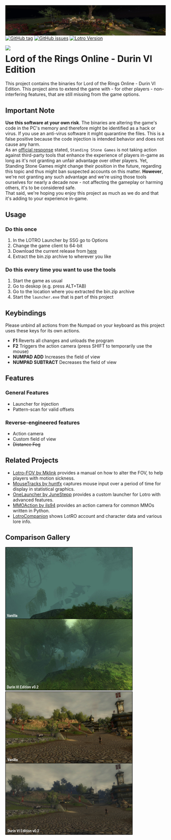 <img align="left" width="1000px" src="screens/fov75.jpg" />

[![GitHub tag][shield_release]](https://github.com/DurinHacks/durinvi/releases)
[![GitHub issues][shield_issue]](https://github.com/DurinHacks/durinvi/issues)
[![Lotro Version][shield_version]](https://www.lotro.com/update-notes/lotro-update-36-2-release-notes-en)

<img align="left" width="54px" src="screens/appicon.ico" />

# Lord of the Rings Online - Durin VI Edition

This project contains the binaries for Lord of the Rings Online - Durin VI Edition. This project aims to extend the game with - for other players - non-interfering features, that are still missing from the game options.

## Important Note
**Use this software at your own risk**. The binaries are altering the game's code in the PC's memory and therefore might be identified as a hack or virus. If you use an anti-virus software it might quarantine the files. This is a false positive because the code injection is intended behavior and does not cause any harm.<br>
As an [official response](https://www.lotro.com/forums/showthread.php?684404-motion-sickness-FOV-and-a-question-for-SSG&p=8045778#post8045778) stated, `Standing Stone Games` is not taking action against third-party tools that enhance the experience of players in-game as long as it's not granting an unfair advantage over other players. Yet, Standing Stone Games might change their position in the future, regarding this topic and thus might ban suspected accounts on this matter. **However**, we're not granting any such advantage and we're using those tools ourselves for nearly a decade now - not affecting the gameplay or harming others, it's to be considered safe.<br>
That said, we're hoping you enjoy this project as much as we do and that it's adding to your experience in-game.

## Usage
### Do this once

1. In the LOTRO Launcher by SSG go to Options
2. Change the game client to 64-bit
3. Download the current release from [here](https://github.com/DurinHacks/durinvi/releases)
4. Extract the bin.zip archive to wherever you like

### Do this every time you want to use the tools

1. Start the game as usual
2. Go to deskop (e.g. press ALT+TAB)
3. Go to the location where you extracted the bin.zip archive
4. Start the `launcher.exe` that is part of this project

## Keybindings
Please unbind all actions from the Numpad on your keyboard as this project uses these keys for its own actions.

* **F1** Reverts all changes and unloads the program
* **F2** Triggers the action camera (press SHIFT to temporarily use the mouse)
* **NUMPAD ADD** Increases the field of view
* **NUMPAD SUBTRACT** Decreases the field of view

## Features
### General Features

* Launcher for injection
* Pattern-scan for valid offsets

### Reverse-engineered features
* Action camera
* Custom field of view
* ~~Distance Fog~~

## Related Projects

* [Lotro-FOV by Mklink](https://github.com/mklinik/lotro-fov) provides a manual on how to alter the FOV, to help players with motion sickness.
* [MouseTracks by huntfx](https://github.com/huntfx/MouseTracks/) captures mouse input over a period of time for display in statistical graphics.
* [OneLauncher by JuneStepp](https://github.com/JuneStepp/OneLauncher) provides a custom launcher for Lotro with advanced features.
* [MMOAction by ils94](https://github.com/ils94/MMOAction) provides an action camera for common MMOs written in Python.
* [LotroCompanion](https://github.com/LotroCompanion/lotro-companion) shows LotRO account and character data and various lore info.

## Comparison Gallery

<img width="400px" src="screens/comparison01.jpg" /><img width="400px" src="screens/comparison02.jpg" />

[shield_release]: https://img.shields.io/github/v/release/DurinHacks/durinvi?color=darklime&include_prereleases&style=for-the-badge
[shield_issue]: https://img.shields.io/github/issues-raw/DurinHacks/durinvi?style=for-the-badge
[shield_version]: https://img.shields.io/badge/Tested%20with-Lotro%20Update%2036.2-red?style=for-the-badge
